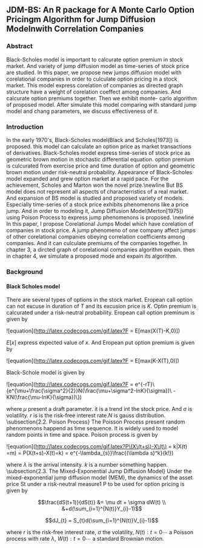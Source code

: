 ## JDM-BS: An R package for A Monte Carlo Option Pricingm Algorithm for Jump Diffusion Modelnwith Correlation Companies

### Abstract  
Black-Scholes model is important to calcurate option premium in stock market. And variety of jump diffusion model as
time-series of stock price are studied. In this paper, we propose new jumps diffusion model with corelational companies in
order to culculate option pricing in a stock market. This model express corelation of companies as directed graph structure
have a weight of corelation coeffect among companies. And calcurate option premiums together. Then we exhibit monte-
carlo algorithm of proposed model. After simulate this model comparing with standard jump model and chang parameters,
we discuss effectiveness of it.  

### Introduction
In the early 1970's, Black-Scholes model(Black and Scholes[1973]) is proposed. this model can calculate an option price as market transactions of derivatives. Black-Scholes model express time-series of stock price as geometric brown motion in stochastic differential equation. option premium is culcurated from exercise price and time duration of option and geometric brown motion under risk-neutral probability. Appearance of Black-Scholes model expanded and grew option market at a rapid pace. For the achievement, Scholes and Marton won the novel prize.\newline
But BS model does not represent all aspects of characterristics of a real market. And expansion of BS model is studied and proposed variety of models. Especially time-series of a stock price exhibits phenomenons like a price jump. And in order to modeling it, Jump Diffusion Model(Merton[1975]) using Poison Process to express jump phenomenons is proposed. \newline
In this paper, I propose Corelational Jumps Model which have corelation of companies in stock price. A jump phenomeno of one company affect jumps of other corelational companies obeying correlation coefficients among companies. And it can culculate premiums of the companies together. In chapter 3, a dircted graph of corelational companies algorithm expain. then in chapter 4, we simulate a proposed mode and expain its algorithm.  

### Background
#### Black Scholes model
There are several types of options in the stock market. Eropean call option can not excuse in duration of $T$ and its excusion price is $K$. Optin premium is calcurated under a risk-neutral probability. Eropean call option preminum is given by  

![equation](http://latex.codecogs.com/gif.latex?F = E[max(X(T)-K,0)])

$E[x]$ express expected value of $x$. And Eropean put option premium is given by  

![equation](http://latex.codecogs.com/gif.latex?F = E[max(K-X(T),0)])

Black-Schole model is given by  

![equation](http://latex.codecogs.com/gif.latex?F = e^{-rT}\\{e^{\\mu+\\frac{\\sigma^2}{2}}N(\\frac{\\mu+\\sigma^2-InK}{\\sigma})\\
-KN(\\frac{\\mu-InK}{\\sigma})\\})

where $\mu$ present a draft parameter. it is a trend int the stock price.  And $\sigma$ is volatility. $r$ is is the risk-free interest rate.$N$ is gauss distribution.
\subsection{2.2. Poison Process}
The Poisson Process present random phenomenons happend as time sequence. It is widely used to model random points in time and space. Poison process is given by  

![equation](http://latex.codecogs.com/gif.latex?P\(X\(t+s\)-X\(t\) = k|X\(t\) =m\) = P(X\(t+s\)-X\(t\)=k\) = e^{-\\lambda_{s}}\\frac{(\\lambda s)^k}{k!})

where $\lambda$ is the arrival intensity. $k$ is a number something happen.
\subsection{2.3. The Mixed-Exponential Jump Diffusion Model}
Under the mixed-exponential jump diffusion model (MEM), the dynamics of the asset price St
under a risk-neutral measure1 P to be used for option pricing is given by

```math
\frac{dS(t+1)}{dS(t)} &=  \mu dt + \sigma dW(t) \\ &+d(\sum_{i=1}^{N(t)}Y_{i}-1)
```

```math
dJ_{t} = S_{t}d(\sum_{i=1}^{N(t)}V_{i}-1)
```

where $r$ is the risk-free interest rate, $\sigma$ the volatility, ${N(t):t =0\cdots}$ a Poisson process with rate $\lambda$, ${W(t):t=0\cdots}$ a standard Brownian motion.  
